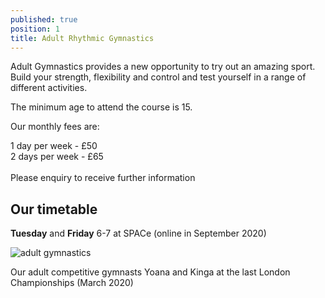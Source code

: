 ```yaml
---
published: true
position: 1
title: Adult Rhythmic Gymnastics
---
```

Adult Gymnastics provides a new opportunity to try out an amazing sport. Build your strength, flexibility and control and test yourself in a range of different activities.

The minimum age to attend the course is 15.

Our monthly fees are:

1 day per week - £50\
2 days per week - £65\
\
Please enquiry to receive further information

## Our timetable

**Tuesday** and **Friday** 6-7 at SPACe (online in September 2020)

![adult gymnastics](/assets/img_4426.jpg)

Our adult competitive gymnasts Yoana and Kinga at the last London Championships (March 2020)